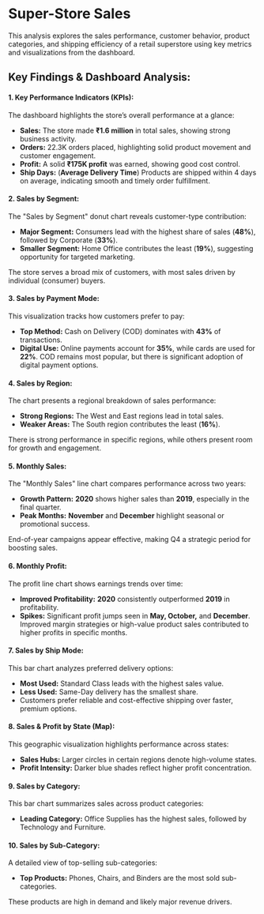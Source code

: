 # Super-Store Sales

This analysis explores the sales performance, customer behavior, product categories, and shipping efficiency of a retail superstore using key metrics and visualizations from the dashboard.

## **Key Findings & Dashboard Analysis:**

#### **1\. Key Performance Indicators (KPIs):**

The dashboard highlights the store’s overall performance at a glance:

*   **Sales:** The store made **₹1.6 million** in total sales, showing strong business activity.
*   **Orders:** 22.3K orders placed, highlighting solid product movement and customer               engagement.
*   **Profit:** A solid **₹175K profit** was earned, showing good cost control.
*   **Ship Days:** (**Average Delivery Time**) Products are shipped within 4 days on average, indicating smooth and timely order fulfillment.



#### **2\. Sales by Segment:**

The "Sales by Segment" donut chart reveals customer-type contribution:

*   **Major Segment:** Consumers lead with the highest share of sales (**48%**), followed by Corporate (**33%**).
*   **Smaller Segment:** Home Office contributes the least (**19%**), suggesting opportunity for targeted marketing.

The store serves a broad mix of customers, with most sales driven by individual (consumer) buyers.



#### **3\. Sales by Payment Mode:**

This visualization tracks how customers prefer to pay:

*   **Top Method:** Cash on Delivery (COD) dominates with **43%** of transactions.
*   **Digital Use:** Online payments account for **35%**, while cards are used for **22%**.
COD remains most popular, but there is significant adoption of digital payment options.



#### **4\. Sales by Region:**

The chart presents a regional breakdown of sales performance:

*   **Strong Regions:** The West and East regions lead in total sales.
*   **Weaker Areas:** The South region contributes the least (**16%**).

There is strong performance in specific regions, while others present room for growth and engagement.



#### **5\. Monthly Sales:**

 The "Monthly Sales" line chart compares performance across two years:

*   **Growth Pattern:** **2020** shows higher sales than **2019**, especially in the final quarter.
*   **Peak Months:** **November** and **December** highlight seasonal or promotional success.

End-of-year campaigns appear effective, making Q4 a strategic period for boosting sales.



#### **6\. Monthly Profit:**

The profit line chart shows earnings trends over time:

*   **Improved Profitability:** **2020** consistently outperformed **2019** in profitability.
*   **Spikes:** Significant profit jumps seen in **May, October,** and **December**.
Improved margin strategies or high-value product sales contributed to higher profits in specific months.



#### **7\. Sales by Ship Mode:**

This bar chart analyzes preferred delivery options:

*   **Most Used:** Standard Class leads with the highest sales value.
*   **Less Used:** Same-Day delivery has the smallest share.
*   Customers prefer reliable and cost-effective shipping over faster, premium options.



#### **8\. Sales & Profit by State (Map):**

This geographic visualization highlights performance across states:

*   **Sales Hubs:** Larger circles in certain regions denote high-volume states.
*   **Profit Intensity:** Darker blue shades reflect higher profit concentration.



#### **9\. Sales by Category:**

This bar chart summarizes sales across product categories:

*   **Leading Category:** Office Supplies has the highest sales, followed by Technology and Furniture.



#### **10\. Sales by Sub-Category:**

A detailed view of top-selling sub-categories:

*   **Top Products:** Phones, Chairs, and Binders are the most sold sub-categories.

These products are high in demand and likely major revenue drivers.
